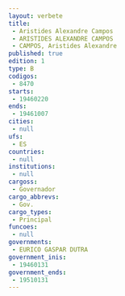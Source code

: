 ```yaml
---
layout: verbete
title:
 - Aristides Alexandre Campos
 - ARISTIDES ALEXANDRE CAMPOS
 - CAMPOS, Aristides Alexandre
published: true
edition: 1  
type: B
codigos: 
 - 8470
starts: 
 - 19460220
ends: 
 - 19461007
cities: 
 - null 
ufs: 
 - ES
countries: 
 - null 
institutions: 
 - null 
cargoss: 
 - Governador
cargo_abbrevs: 
 - Gov.
cargo_types: 
 - Principal
funcoes: 
 - null 
governments: 
 - EURICO GASPAR DUTRA
government_inis: 
 - 19460131
government_ends: 
 - 19510131
---
```


